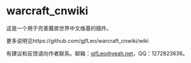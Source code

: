 # warcraft_cnwiki
这是一个用于完善魔兽世界中文维基的插件。

更多说明见https://github.com/gjfLeo/warcraft_cnwiki/wiki

有建议和反馈请向作者联系。邮箱：gjfLeo@yeah.net，QQ：1272823636。